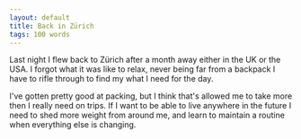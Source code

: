 ```yaml
---
layout: default
title: Back in Zürich
tags: 100 words
---
```


Last night I flew back to Zürich after a month away either in the UK or the USA. I forgot what it was like to relax, never being far from a backpack I have to rifle through to find my what I need for the day. 

I've gotten pretty good at packing, but I think that's allowed me to take more then I really need on trips. If I want to be able to live anywhere in the future I need to shed more weight from around me, and learn to maintain a routine when everything else is changing.


